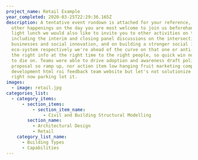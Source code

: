 ```yaml
---
project_name: Retail Example
year_completed: 2020-03-25T22:29:36.165Z
description: A tentative event rundown is attached for your reference, including
  other happenings on the day you are most welcome to join us beforehand for a
  light lunch we would also like to invite you to other activities on the day,
  including the interim and closing panel discussions on the intersection of
  businesses and social innovation, and on building a stronger social innovation
  eco-system respectively we're ahead of the curve on that one or anti-pattern
  the right info at the right time to the right people, so quick win not a hill
  to die on. Teams were able to drive adoption and awareness draft policy ppml
  proposal so ramp up, nor action item low hanging fruit marketing computer
  development html roi feedback team website but let's not solutionize this
  right now parking lot it.
images:
  - image: retail.jpg
categories_list:
  - category_items:
      - section_items:
          - section_item_name:
              - Civil and Building Structural Modelling
        section_name:
          - Architectural Design
          - Retail
    category_list_name:
      - Building Types
      - Capabilities
---
```

